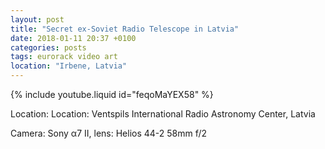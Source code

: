 ```yaml
---
layout: post
title: "Secret ex-Soviet Radio Telescope in Latvia"
date: 2018-01-11 20:37 +0100
categories: posts
tags: eurorack video art
location: "Irbene, Latvia"
---
```


{% include youtube.liquid id="feqoMaYEX58" %}

Location: Location: Ventspils International Radio Astronomy Center, Latvia

Camera: Sony α7 II, lens: Helios 44-2 58mm f/2
